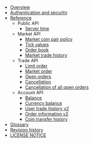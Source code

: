 * [Overview](/1_Overview.md)
* [Authentication and security](/2_Authentication_and_Security_Policy.md)
* [Reference](/3_Reference.md)
  * Public API
      * [Server time](/api/public/v1-public-time-get.md)
  * Market API
      * [Market coin pair policy](/api/market/v1-market-public-coins-pairPolicy-get.md)
      * [Tick values](/api/market/v1-market-public-currentTickValue-get.md)
      * [Order book](/api/market/v1-market-public-orderBooks-get.md)
      * [Market trade history](/api/market/v1-market-public-tradeHistory-get.md)
  * Trade API
      * [Limit order](/api/trade/v1-trade-limitOrders-post.md)
      * [Market order](/api/trade/v1-trade-marketOrders-post.md)
      * [Open orders](/api/trade/v1-trade-openOrders-get.md)
      * [Cancellation](/api/trade/v1-trade-orders-delete.md)
      * [Cancellation of all open orders](/api/trade/v1-trade-openOrders-delete.md)
  * Account API
      * [Balance](/api/account/v1-account-balances-get.md)
      * [Currency balance](/api/account/v1-account-balances-currency-get.md)
      * [User trade history v2](/api/account/v2-account-tradeHistory-get.md)
      * [Order information v2](/api/account/v2-account-orders-orderID-get.md)
      * [Coin transfer history](/api/account/v1-account-transactionHistory-get.md)
* [Glossary](/5_Terms.md)
* [Revision history](/0_About_This_Document.md)
* [LICENSE NOTICE](/LICENSE.md)
